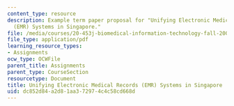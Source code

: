 ```yaml
---
content_type: resource
description: Example term paper proposal for "Unifying Electronic Medical Records
  (EMR) Systems in Singapore."
file: /media/courses/20-453j-biomedical-information-technology-fall-2008/dc852d84a2d81aa372974c4c58cd668d_termpaper_sample.pdf
file_type: application/pdf
learning_resource_types:
- Assignments
ocw_type: OCWFile
parent_title: Assignments
parent_type: CourseSection
resourcetype: Document
title: Unifying Electronic Medical Records (EMR) Systems in Singapore
uid: dc852d84-a2d8-1aa3-7297-4c4c58cd668d
---
```

